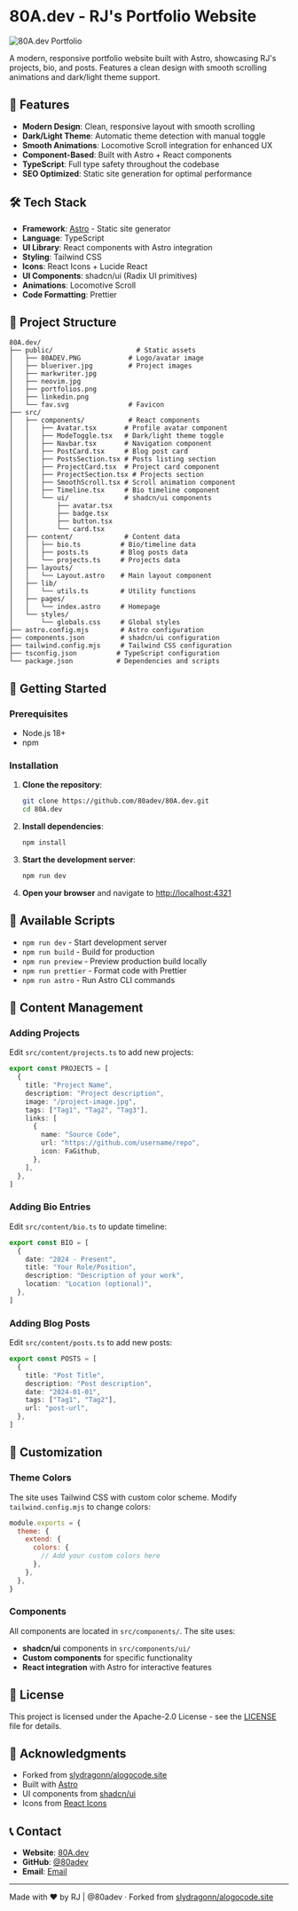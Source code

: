 # 80A.dev - RJ's Portfolio Website

![80A.dev Portfolio](./80ADEV.PNG)

A modern, responsive portfolio website built with Astro, showcasing RJ's projects, bio, and posts. Features a clean design with smooth scrolling animations and dark/light theme support.

## 🌟 Features

- **Modern Design**: Clean, responsive layout with smooth scrolling
- **Dark/Light Theme**: Automatic theme detection with manual toggle
- **Smooth Animations**: Locomotive Scroll integration for enhanced UX
- **Component-Based**: Built with Astro + React components
- **TypeScript**: Full type safety throughout the codebase
- **SEO Optimized**: Static site generation for optimal performance

## 🛠️ Tech Stack

- **Framework**: [Astro](https://astro.build/) - Static site generator
- **Language**: TypeScript
- **UI Library**: React components with Astro integration
- **Styling**: Tailwind CSS
- **Icons**: React Icons + Lucide React
- **UI Components**: shadcn/ui (Radix UI primitives)
- **Animations**: Locomotive Scroll
- **Code Formatting**: Prettier

## 📁 Project Structure

```
80A.dev/
├── public/                     # Static assets
│   ├── 80ADEV.PNG            # Logo/avatar image
│   ├── blueriver.jpg         # Project images
│   ├── markwriter.jpg
│   ├── neovim.jpg
│   ├── portfolios.png
│   ├── linkedin.png
│   └── fav.svg               # Favicon
├── src/
│   ├── components/           # React components
│   │   ├── Avatar.tsx       # Profile avatar component
│   │   ├── ModeToggle.tsx   # Dark/light theme toggle
│   │   ├── Navbar.tsx       # Navigation component
│   │   ├── PostCard.tsx     # Blog post card
│   │   ├── PostsSection.tsx # Posts listing section
│   │   ├── ProjectCard.tsx  # Project card component
│   │   ├── ProjectSection.tsx # Projects section
│   │   ├── SmoothScroll.tsx # Scroll animation component
│   │   ├── Timeline.tsx     # Bio timeline component
│   │   └── ui/              # shadcn/ui components
│   │       ├── avatar.tsx
│   │       ├── badge.tsx
│   │       ├── button.tsx
│   │       └── card.tsx
│   ├── content/             # Content data
│   │   ├── bio.ts          # Bio/timeline data
│   │   ├── posts.ts        # Blog posts data
│   │   └── projects.ts     # Projects data
│   ├── layouts/
│   │   └── Layout.astro    # Main layout component
│   ├── lib/
│   │   └── utils.ts        # Utility functions
│   ├── pages/
│   │   └── index.astro     # Homepage
│   └── styles/
│       └── globals.css     # Global styles
├── astro.config.mjs        # Astro configuration
├── components.json         # shadcn/ui configuration
├── tailwind.config.mjs     # Tailwind CSS configuration
├── tsconfig.json          # TypeScript configuration
└── package.json           # Dependencies and scripts
```

## 🚀 Getting Started

### Prerequisites

- Node.js 18+ 
- npm

### Installation

1. **Clone the repository**:
   ```bash
   git clone https://github.com/80adev/80A.dev.git
   cd 80A.dev
   ```

2. **Install dependencies**:
   ```bash
   npm install
   ```

3. **Start the development server**:
   ```bash
   npm run dev
   ```

4. **Open your browser** and navigate to [http://localhost:4321](http://localhost:4321)

## 📜 Available Scripts

- `npm run dev` - Start development server
- `npm run build` - Build for production
- `npm run preview` - Preview production build locally
- `npm run prettier` - Format code with Prettier
- `npm run astro` - Run Astro CLI commands

## 📝 Content Management

### Adding Projects

Edit `src/content/projects.ts` to add new projects:

```typescript
export const PROJECTS = [
  {
    title: "Project Name",
    description: "Project description",
    image: "/project-image.jpg",
    tags: ["Tag1", "Tag2", "Tag3"],
    links: [
      {
        name: "Source Code",
        url: "https://github.com/username/repo",
        icon: FaGithub,
      },
    ],
  },
]
```

### Adding Bio Entries

Edit `src/content/bio.ts` to update timeline:

```typescript
export const BIO = [
  {
    date: "2024 - Present",
    title: "Your Role/Position",
    description: "Description of your work",
    location: "Location (optional)",
  },
]
```

### Adding Blog Posts

Edit `src/content/posts.ts` to add new posts:

```typescript
export const POSTS = [
  {
    title: "Post Title",
    description: "Post description",
    date: "2024-01-01",
    tags: ["Tag1", "Tag2"],
    url: "post-url",
  },
]
```

## 🎨 Customization

### Theme Colors

The site uses Tailwind CSS with custom color scheme. Modify `tailwind.config.mjs` to change colors:

```javascript
module.exports = {
  theme: {
    extend: {
      colors: {
        // Add your custom colors here
      },
    },
  },
}
```

### Components

All components are located in `src/components/`. The site uses:
- **shadcn/ui** components in `src/components/ui/`
- **Custom components** for specific functionality
- **React integration** with Astro for interactive features

## 📄 License

This project is licensed under the Apache-2.0 License - see the [LICENSE](LICENSE) file for details.

## 🙏 Acknowledgments

- Forked from [slydragonn/alogocode.site](https://github.com/slydragonn/alogocode.site)
- Built with [Astro](https://astro.build/)
- UI components from [shadcn/ui](https://ui.shadcn.com/)
- Icons from [React Icons](https://react-icons.github.io/react-icons/)

## 📞 Contact

- **Website**: [80A.dev](https://80a.dev)
- **GitHub**: [@80adev](https://github.com/80adev)
- **Email**: [Email](80adev@gmail.com)

---

Made with ♥ by RJ | @80adev · Forked from [slydragonn/alogocode.site](https://github.com/slydragonn/alogocode.site)
